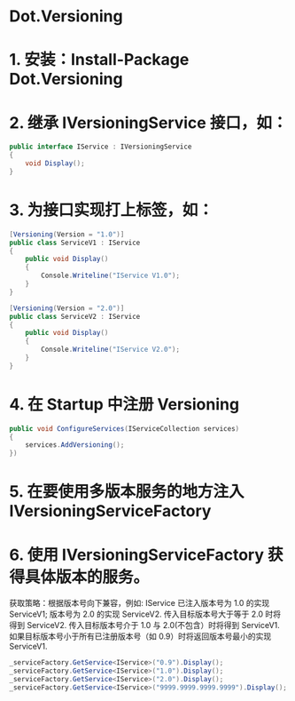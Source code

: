 # Dot.Versioning

# 1. 安装：Install-Package Dot.Versioning

# 2. 继承 IVersioningService 接口，如：
```C#
public interface IService : IVersioningService
{
    void Display();
}
```

# 3. 为接口实现打上标签，如：
```C#
[Versioning(Version = "1.0")]
public class ServiceV1 : IService
{
    public void Display()
    {
        Console.Writeline("IService V1.0");
    }
}

[Versioning(Version = "2.0")]
public class ServiceV2 : IService
{
    public void Display()
    {
        Console.Writeline("IService V2.0");
    }
}
```

# 4. 在 Startup 中注册 Versioning
```C#
public void ConfigureServices(IServiceCollection services)
{
    services.AddVersioning();
})
```

# 5. 在要使用多版本服务的地方注入 IVersioningServiceFactory

# 6. 使用 IVersioningServiceFactory 获得具体版本的服务。
获取策略：根据版本号向下兼容，例如:
IService 已注入版本号为 1.0 的实现 ServiceV1; 版本号为 2.0 的实现 ServiceV2.
传入目标版本号大于等于 2.0 时将得到 ServiceV2.
传入目标版本号介于 1.0 与 2.0(不包含）时将得到 ServiceV1.
如果目标版本号小于所有已注册版本号（如 0.9）时将返回版本号最小的实现 ServiceV1.   
```C#
_serviceFactory.GetService<IService>("0.9").Display();
_serviceFactory.GetService<IService>("1.0").Display();
_serviceFactory.GetService<IService>("2.0").Display();
_serviceFactory.GetService<IService>("9999.9999.9999.9999").Display();
```
